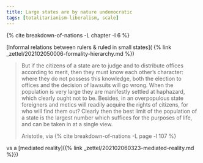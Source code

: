 ```yaml
---
title: Large states are by nature undemocratic
tags: [totalitarianism-liberalism, scale]
---
```


{% cite breakdown-of-nations -L chapter -l 6 %}

[Informal relations between rulers & ruled in small states](
  {% link _zettel/202102050006-formality-hierarchy.md %})

> But if the citizens of a state are to judge and to distribute offices
> according to merit, then they must know each other’s character: where they
> do not possess this knowledge, both the election to offices and the decision
> of lawsuits will go wrong. When the population is very large they are
> manifestly settled at haphazard, which clearly ought not to be. Besides, in
> an overpopulous state foreigners and metics will readily acquire the rights
> of citizens, for who will find them out? Clearly then the best limit of the
> population of a state is the largest number which suffices for the purposes
> of life, and can be taken in at a single view.
>
> Aristotle, via {% cite breakdown-of-nations -L page -l 107 %}

vs a [mediated reality]({% link _zettel/202102060323-mediated-reality.md %}})
